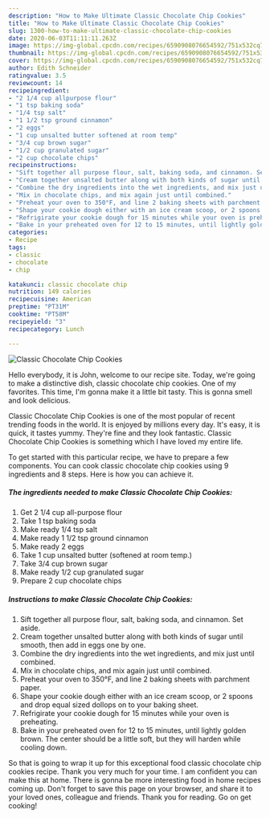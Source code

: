 ```yaml
---
description: "How to Make Ultimate Classic Chocolate Chip Cookies"
title: "How to Make Ultimate Classic Chocolate Chip Cookies"
slug: 1300-how-to-make-ultimate-classic-chocolate-chip-cookies
date: 2020-06-03T11:11:11.263Z
image: https://img-global.cpcdn.com/recipes/6590908076654592/751x532cq70/classic-chocolate-chip-cookies-recipe-main-photo.jpg
thumbnail: https://img-global.cpcdn.com/recipes/6590908076654592/751x532cq70/classic-chocolate-chip-cookies-recipe-main-photo.jpg
cover: https://img-global.cpcdn.com/recipes/6590908076654592/751x532cq70/classic-chocolate-chip-cookies-recipe-main-photo.jpg
author: Edith Schneider
ratingvalue: 3.5
reviewcount: 14
recipeingredient:
- "2 1/4 cup allpurpose flour"
- "1 tsp baking soda"
- "1/4 tsp salt"
- "1 1/2 tsp ground cinnamon"
- "2 eggs"
- "1 cup unsalted butter softened at room temp"
- "3/4 cup brown sugar"
- "1/2 cup granulated sugar"
- "2 cup chocolate chips"
recipeinstructions:
- "Sift together all purpose flour, salt, baking soda, and cinnamon. Set aside."
- "Cream together unsalted butter along with both kinds of sugar until smooth, then add in eggs one by one."
- "Combine the dry ingredients into the wet ingredients, and mix just until combined."
- "Mix in chocolate chips, and mix again just until combined."
- "Preheat your oven to 350°F, and line 2 baking sheets with parchment paper."
- "Shape your cookie dough either with an ice cream scoop, or 2 spoons and drop equal sized dollops on to your baking sheet."
- "Refrigirate your cookie dough for 15 minutes while your oven is preheating."
- "Bake in your preheated oven for 12 to 15 minutes, until lightly golden brown. The center should be a little soft, but they will harden while cooling down."
categories:
- Recipe
tags:
- classic
- chocolate
- chip

katakunci: classic chocolate chip 
nutrition: 149 calories
recipecuisine: American
preptime: "PT31M"
cooktime: "PT58M"
recipeyield: "3"
recipecategory: Lunch

---
```



![Classic Chocolate Chip Cookies](https://img-global.cpcdn.com/recipes/6590908076654592/751x532cq70/classic-chocolate-chip-cookies-recipe-main-photo.jpg)

Hello everybody, it is John, welcome to our recipe site. Today, we're going to make a distinctive dish, classic chocolate chip cookies. One of my favorites. This time, I'm gonna make it a little bit tasty. This is gonna smell and look delicious.



Classic Chocolate Chip Cookies is one of the most popular of recent trending foods in the world. It is enjoyed by millions every day. It's easy, it is quick, it tastes yummy. They're fine and they look fantastic. Classic Chocolate Chip Cookies is something which I have loved my entire life.


To get started with this particular recipe, we have to prepare a few components. You can cook classic chocolate chip cookies using 9 ingredients and 8 steps. Here is how you can achieve it.

<!--inarticleads1-->

##### The ingredients needed to make Classic Chocolate Chip Cookies:

1. Get 2 1/4 cup all-purpose flour
1. Take 1 tsp baking soda
1. Make ready 1/4 tsp salt
1. Make ready 1 1/2 tsp ground cinnamon
1. Make ready 2 eggs
1. Take 1 cup unsalted butter (softened at room temp.)
1. Take 3/4 cup brown sugar
1. Make ready 1/2 cup granulated sugar
1. Prepare 2 cup chocolate chips




<!--inarticleads2-->

##### Instructions to make Classic Chocolate Chip Cookies:

1. Sift together all purpose flour, salt, baking soda, and cinnamon. Set aside.
1. Cream together unsalted butter along with both kinds of sugar until smooth, then add in eggs one by one.
1. Combine the dry ingredients into the wet ingredients, and mix just until combined.
1. Mix in chocolate chips, and mix again just until combined.
1. Preheat your oven to 350°F, and line 2 baking sheets with parchment paper.
1. Shape your cookie dough either with an ice cream scoop, or 2 spoons and drop equal sized dollops on to your baking sheet.
1. Refrigirate your cookie dough for 15 minutes while your oven is preheating.
1. Bake in your preheated oven for 12 to 15 minutes, until lightly golden brown. The center should be a little soft, but they will harden while cooling down.




So that is going to wrap it up for this exceptional food classic chocolate chip cookies recipe. Thank you very much for your time. I am confident you can make this at home. There is gonna be more interesting food in home recipes coming up. Don't forget to save this page on your browser, and share it to your loved ones, colleague and friends. Thank you for reading. Go on get cooking!
